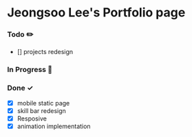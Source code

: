 # Jeongsoo Lee's Portfolio page

### Todo ✏️

- [] projects redesign

### In Progress 🚀

### Done ✓

- [x] mobile static page
- [x] skill bar redesign
- [x] Resposive
- [x] animation implementation

